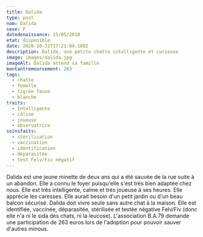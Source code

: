 ```yaml
---
title: Dalida
type: post
nom: Dalida
sexe: F
datedenaissance: 15/05/2018
etat: disponible
date: 2020-10-31T17:21:04.109Z
description: Dalida, une petite chatte intelligente et curieuse
image: images/dalida.jpg
imageAlt: Dalida attend sa famille
montantremoursement: 263
tags:
  - chatte
  - femelle
  - tigrée fauve
  - blanche
traits:
  - Intelligente
  - câline
  - joueuse
  - observatrice
soinsfaits:
  - stérilisation
  - vaccination
  - identification
  - déparasitée
  - test Felv/Fiv négatif
---
```

Dalida est une jeune minette de deux ans qui a été sauvée de la rue suite à un abandon. Elle a connu le foyer puisqu'elle s'est très bien adaptée chez nous. Elle est très intelligente, calme et très joueuse à ses heures. Elle apprécie les caresses. Elle aurait besoin d'un petit jardin ou d'un beau balcon sécurisé. Dalida doit vivre seule sans autre chat à la maison. Elle est identifiée, vaccinée, déparasitée, stérilisée et testée négative Felv/Fiv (donc elle n'a ni le sida des chats, ni la leucose). L'association B.A.79 demande une participation de 263 euros lors de l'adoption pour pouvoir sauver d'autres minous.